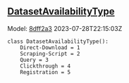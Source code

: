 ## [DatasetAvailabilityType](https://github.com/spdx/spdx-3-model/blob/main/model/Dataset/Vocabularies/DatasetAvailabilityType.md)
Model: [8dff2a3](https://github.com/spdx/spdx-3-model/commit/8dff2a3243c9e00e1eb170fac749450a845ccdd6) 2023-07-28T22:15:03Z
```
class DatasetAvailabilityType():
    Direct-Download = 1
    Scraping-Script = 2
    Query = 3
    Clickthrough = 4
    Registration = 5
```
